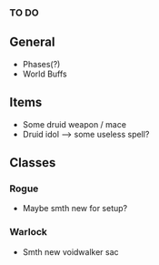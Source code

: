 ### TO DO

## General

- Phases(?)
- World Buffs

## Items

- Some druid weapon / mace
- Druid idol --> some useless spell?

## Classes
### Rogue
- Maybe smth new for setup?

### Warlock
- Smth new voidwalker sac